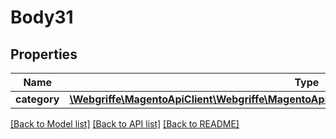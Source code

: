 # Body31

## Properties
Name | Type | Description | Notes
------------ | ------------- | ------------- | -------------
**category** | [**\Webgriffe\MagentoApiClient\Webgriffe\MagentoApiClient\Model\CatalogDataCategoryInterface**](CatalogDataCategoryInterface.md) |  | 

[[Back to Model list]](../README.md#documentation-for-models) [[Back to API list]](../README.md#documentation-for-api-endpoints) [[Back to README]](../README.md)


